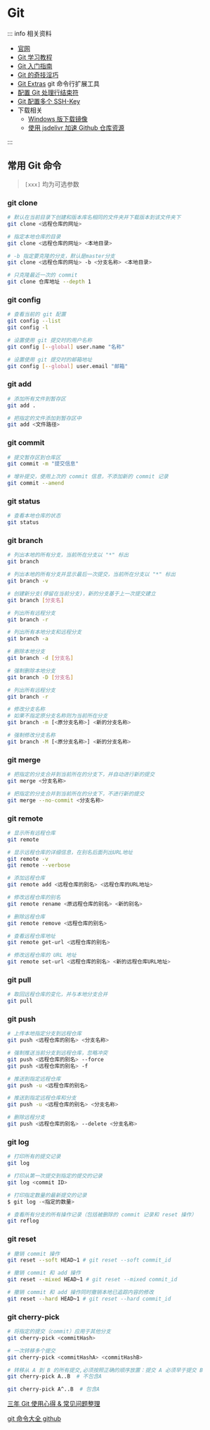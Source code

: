 # Git

::: info 相关资料

- [官网](https://git-scm.com/)
- [Git 学习教程](https://learngitbranching.js.org/?locale=zh_CN)
- [Git 入门指南](https://docs.github.com/cn/get-started/getting-started-with-git)
- [Git 的奇技淫巧](https://github.com/521xueweihan/git-tips)
- [Git Extras](https://github.com/tj/git-extras) git 命令行扩展工具
- [配置 Git 处理行结束符](https://docs.github.com/cn/get-started/getting-started-with-git/configuring-git-to-handle-line-endings)
- [Git 配置多个 SSH-Key](https://gitee.com/help/articles/4229)
- 下载相关
  - [Windows 版下载镜像](https://npmmirror.com/mirrors/git-for-windows/)
  - [使用 jsdelivr 加速 Github 仓库资源](https://github.com/maomao1996/daily-notes/issues/7)

:::

## 常用 Git 命令

> `[xxx]` 均为可选参数

### git clone
```sh
# 默认在当前目录下创建和版本库名相同的文件夹并下载版本到该文件夹下
git clone <远程仓库的网址>

# 指定本地仓库的目录
git clone <远程仓库的网址> <本地目录>

# -b 指定要克隆的分支，默认是master分支
git clone <远程仓库的网址> -b <分支名称> <本地目录>

# 只克隆最近一次的 commit
git clone 仓库地址 --depth 1 
```

### git config
```sh
# 查看当前的 git 配置
git config --list
git config -l

# 设置使用 git 提交时的用户名称
git config [--global] user.name "名称"

# 设置使用 git 提交时的邮箱地址
git config [--global] user.email "邮箱"
```

### git add
```sh
# 添加所有文件到暂存区
git add .

# 把指定的文件添加到暂存区中
git add <文件路径>
```

### git commit
```sh
# 提交暂存区到仓库区
git commit -m "提交信息"

# 增补提交，使用上次的 commit 信息，不添加新的 commit 记录
git commit --amend 
```

### git status
```sh
# 查看本地仓库的状态
git status
```

### git branch
```sh
# 列出本地的所有分支，当前所在分支以 "*" 标出
git branch

# 列出本地的所有分支并显示最后一次提交，当前所在分支以 "*" 标出
git branch -v

# 创建新分支(停留在当前分支)，新的分支基于上一次提交建立
git branch [分支名] 

# 列出所有远程分支
git branch -r 

# 列出所有本地分支和远程分支 
git branch -a 

# 删除本地分支
git branch -d [分支名] 

# 强制删除本地分支
git branch -D [分支名] 

# 列出所有远程分支
git branch -r 

# 修改分支名称
# 如果不指定原分支名称则为当前所在分支
git branch -m [<原分支名称>] <新的分支名称>

# 强制修改分支名称
git branch -M [<原分支名称>] <新的分支名称>
```

### git merge
```sh
# 把指定的分支合并到当前所在的分支下，并自动进行新的提交
git merge <分支名称>

# 把指定的分支合并到当前所在的分支下，不进行新的提交
git merge --no-commit <分支名称>
```

### git remote
```sh
# 显示所有远程仓库
git remote

# 显示远程仓库的详细信息，在别名后面列出URL地址
git remote -v
git remote --verbose

# 添加远程仓库
git remote add <远程仓库的别名> <远程仓库的URL地址>

# 修改远程仓库的别名
git remote rename <原远程仓库的别名> <新的别名>

# 删除远程仓库
git remote remove <远程仓库的别名>

# 查看远程仓库地址
git remote get-url <远程仓库的别名>

# 修改远程仓库的 URL 地址
git remote set-url <远程仓库的别名> <新的远程仓库URL地址>
```

### git pull
```sh
# 取回远程仓库的变化，并与本地分支合并
git pull
```

### git push
```sh
# 上传本地指定分支到远程仓库
git push <远程仓库的别名> <分支名称>

# 强制推送当前分支到远程仓库，忽略冲突
git push <远程仓库的别名> --force
git push <远程仓库的别名> -f

# 推送到指定远程仓库  
git push -u <远程仓库的别名>

# 推送到指定远程仓库和分支  
git push -u <远程仓库的别名> <分支名称>

# 删除远程分支
git push <远程仓库的别名> --delete <分支名称>
```


### git log
```sh
# 打印所有的提交记录
git log

# 打印从第一次提交到指定的提交的记录
git log <commit ID>

# 打印指定数量的最新提交的记录
$ git log -<指定的数量>

# 查看所有分支的所有操作记录（包括被删除的 commit 记录和 reset 操作）
git reflog
```

### git reset
```sh
# 撤销 commit 操作
git reset --soft HEAD~1 # git reset --soft commit_id

# 撤销 commit 和 add 操作
git reset --mixed HEAD~1 # git reset --mixed commit_id

# 撤销 commit 和 add 操作同时撤销本地已追踪内容的修改
git reset --hard HEAD~1 # git reset --hard commit_id
```

### git cherry-pick
```sh
# 将指定的提交（commit）应用于其他分支
git cherry-pick <commitHash>

# 一次转移多个提交
git cherry-pick <commitHashA> <commitHashB>

# 转移从 A 到 B 的所有提交,必须按照正确的顺序放置：提交 A 必须早于提交 B
git cherry-pick A..B  # 不包含A

git cherry-pick A^..B  # 包含A
```

[三年 Git 使用心得 & 常见问题整理](https://juejin.cn/post/6844904191203213326)

[git 命令大全 github](https://github.com/521xueweihan/git-tips)

